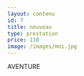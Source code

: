 ```yaml
---
layout: contenu
id: 7
title: nouveau
type: prestation
price: 110
image: /images/moi.jpg
---
```

A﻿VENTURE